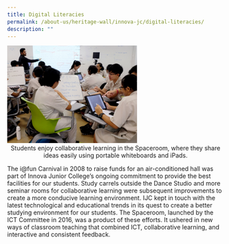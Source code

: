 ```yaml
---
title: Digital Literacies
permalink: /about-us/heritage-wall/innova-jc/digital-literacies/
description: ""
---
```

<img src="/images/innovajc6.jpg" style="width:60%">

<center>Students enjoy collaborative learning in the Spaceroom, where they share ideas easily using portable whiteboards and iPads.</center>

The i@fun Carnival in 2008 to raise funds for an air-conditioned hall was part of Innova Junior College’s ongoing commitment to provide the best facilities for our students. Study carrels outside the Dance Studio and more seminar rooms for collaborative learning were subsequent improvements to create a more conducive learning environment. IJC kept in touch with the latest technological and educational trends in its quest to create a better studying environment for our students. The Spaceroom, launched by the ICT Committee in 2016, was a product of these efforts. It ushered in new ways of classroom teaching that combined ICT, collaborative learning, and interactive and consistent feedback.
